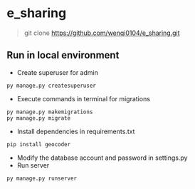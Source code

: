 # e_sharing
>git clone https://github.com/wenqi0104/e_sharing.git  

## Run in local environment

+ Create superuser for admin
```
py manage.py createsuperuser
```
+ Execute commands in terminal for migrations
```
py manage.py makemigrations
py manage.py migrate
```
+ Install dependencies in requirements.txt
```
pip install geocoder
```
+ Modify the database account and password in settings.py 
+ Run server
```
py manage.py runserver
```
